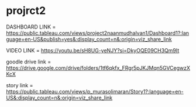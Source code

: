 # projrct2

DASHBOARD LINK = https://public.tableau.com/views/project2naanmudhalvan1/Dashboard1?:language=en-US&publish=yes&:display_count=n&:origin=viz_share_link

VIDEO LINK  =    https://youtu.be/sH8UG-yeNJY?si=DkyOQE09CH3Qm9It

goodle drive link = https://drive.google.com/drive/folders/1tf6qkfx_FRgr5pJKJMqn5GVCegwzXKcX

story link  =  https://public.tableau.com/views/p_murasolimaran/Story1?:language=en-US&:display_count=n&:origin=viz_share_link
